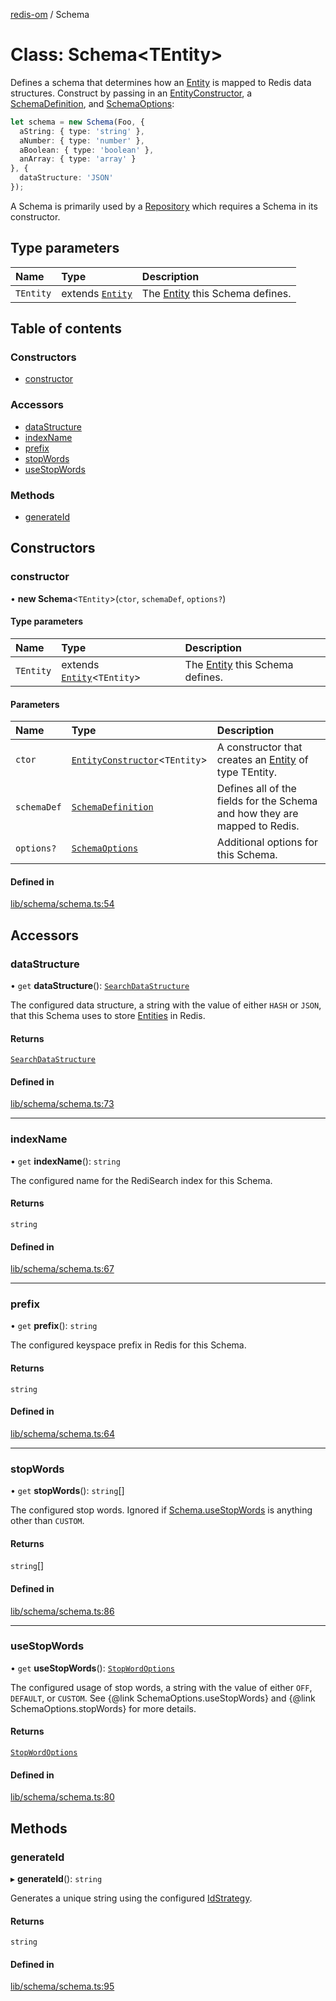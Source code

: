 [redis-om](../README.md) / Schema

# Class: Schema<TEntity\>

Defines a schema that determines how an [Entity](Entity.md) is mapped to Redis
data structures. Construct by passing in an [EntityConstructor](../README.md#entityconstructor),
a [SchemaDefinition](../README.md#schemadefinition), and [SchemaOptions](../README.md#schemaoptions):

```typescript
let schema = new Schema(Foo, {
  aString: { type: 'string' },
  aNumber: { type: 'number' },
  aBoolean: { type: 'boolean' },
  anArray: { type: 'array' }
}, {
  dataStructure: 'JSON'
});
```

A Schema is primarily used by a [Repository](Repository.md) which requires a Schema in
its constructor.

## Type parameters

| Name | Type | Description |
| :------ | :------ | :------ |
| `TEntity` | extends [`Entity`](Entity.md) | The [Entity](Entity.md) this Schema defines. |

## Table of contents

### Constructors

- [constructor](Schema.md#constructor)

### Accessors

- [dataStructure](Schema.md#datastructure)
- [indexName](Schema.md#indexname)
- [prefix](Schema.md#prefix)
- [stopWords](Schema.md#stopwords)
- [useStopWords](Schema.md#usestopwords)

### Methods

- [generateId](Schema.md#generateid)

## Constructors

### constructor

• **new Schema**<`TEntity`\>(`ctor`, `schemaDef`, `options?`)

#### Type parameters

| Name | Type | Description |
| :------ | :------ | :------ |
| `TEntity` | extends [`Entity`](Entity.md)<`TEntity`\> | The [Entity](Entity.md) this Schema defines. |

#### Parameters

| Name | Type | Description |
| :------ | :------ | :------ |
| `ctor` | [`EntityConstructor`](../README.md#entityconstructor)<`TEntity`\> | A constructor that creates an [Entity](Entity.md) of type TEntity. |
| `schemaDef` | [`SchemaDefinition`](../README.md#schemadefinition) | Defines all of the fields for the Schema and how they are mapped to Redis. |
| `options?` | [`SchemaOptions`](../README.md#schemaoptions) | Additional options for this Schema. |

#### Defined in

[lib/schema/schema.ts:54](https://github.com/redis/redis-om-node/blob/80a8574/lib/schema/schema.ts#L54)

## Accessors

### dataStructure

• `get` **dataStructure**(): [`SearchDataStructure`](../README.md#searchdatastructure)

The configured data structure, a string with the value of either `HASH` or `JSON`,
that this Schema uses to store [Entities](Entity.md) in Redis.

#### Returns

[`SearchDataStructure`](../README.md#searchdatastructure)

#### Defined in

[lib/schema/schema.ts:73](https://github.com/redis/redis-om-node/blob/80a8574/lib/schema/schema.ts#L73)

___

### indexName

• `get` **indexName**(): `string`

The configured name for the RediSearch index for this Schema.

#### Returns

`string`

#### Defined in

[lib/schema/schema.ts:67](https://github.com/redis/redis-om-node/blob/80a8574/lib/schema/schema.ts#L67)

___

### prefix

• `get` **prefix**(): `string`

The configured keyspace prefix in Redis for this Schema.

#### Returns

`string`

#### Defined in

[lib/schema/schema.ts:64](https://github.com/redis/redis-om-node/blob/80a8574/lib/schema/schema.ts#L64)

___

### stopWords

• `get` **stopWords**(): `string`[]

The configured stop words. Ignored if [Schema.useStopWords](Schema.md#usestopwords) is anything other
than `CUSTOM`.

#### Returns

`string`[]

#### Defined in

[lib/schema/schema.ts:86](https://github.com/redis/redis-om-node/blob/80a8574/lib/schema/schema.ts#L86)

___

### useStopWords

• `get` **useStopWords**(): [`StopWordOptions`](../README.md#stopwordoptions)

The configured usage of stop words, a string with the value of either `OFF`, `DEFAULT`,
or `CUSTOM`. See {@link SchemaOptions.useStopWords} and {@link SchemaOptions.stopWords}
for more details.

#### Returns

[`StopWordOptions`](../README.md#stopwordoptions)

#### Defined in

[lib/schema/schema.ts:80](https://github.com/redis/redis-om-node/blob/80a8574/lib/schema/schema.ts#L80)

## Methods

### generateId

▸ **generateId**(): `string`

Generates a unique string using the configured [IdStrategy](../README.md#idstrategy).

#### Returns

`string`

#### Defined in

[lib/schema/schema.ts:95](https://github.com/redis/redis-om-node/blob/80a8574/lib/schema/schema.ts#L95)
